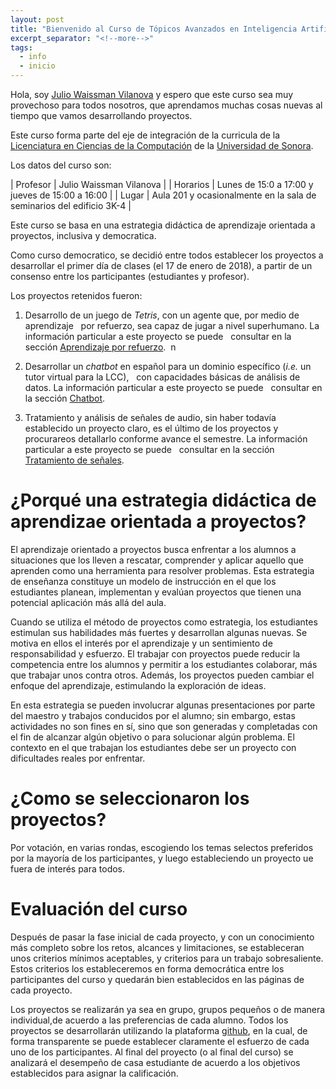 ```yaml
---
layout: post
title: "Bienvenido al Curso de Tópicos Avanzados en Inteligencia Artificial"
excerpt_separator: "<!--more-->"
tags:
  - info
  - inicio
---
```


Hola, soy [Julio Waissman Vilanova](http://mat.uson.mx/~juliowaissman/) y espero que este curso sea muy provechoso 
para todos nosotros, que aprendamos muchas cosas nuevas al tiempo que vamos desarrollando proyectos.

Este curso forma parte del eje de integración de la curricula de la [Licenciatura en Ciencias de la Computación](http://cc.mat.uson.mx) 
de la [Universidad de Sonora](http://www.uson.mx).

Los datos del curso son:

| Profesor   | Julio Waissman Vilanova                                              |
| Horarios   | Lunes de 15:0 a 17:00 y jueves de 15:00 a 16:00                      |
| Lugar      | Aula 201 y ocasionalmente en la sala de seminarios del edificio 3K-4 |

Este curso se basa en una estrategia didáctica de aprendizaje orientada a proyectos, inclusiva y democratica.

Como curso democratico, se decidió entre todos establecer los proyectos a desarrollar el primer
día de clases (el 17 de enero de 2018), a partir de un consenso 
entre los participantes (estudiantes y profesor).

Los proyectos retenidos fueron:

1. Desarrollo de un juego de *Tetris*, con un agente que, por medio de aprendizaje
   por refuerzo, sea capaz de jugar a nivel superhumano. La información particular a este proyecto se puede
   consultar en la sección [Aprendizaje por refuerzo](https://topicos-ia-unison.github.io/category/aprendizaje-por-refuerzo.html).
  n  
2. Desarrollar un *chatbot* en español para un dominio específico (*i.e.* un tutor virtual para la LCC),
   con capacidades básicas de análisis de datos. La información particular a este proyecto se puede
   consultar en la sección [Chatbot](https://topicos-ia-unison.github.io/category/chatbot.html).
   
3. Tratamiento y análisis de señales de audio, sin haber todavía establecido un proyecto claro, es el último
   de los proyectos y procurareos detallarlo conforme avance el semestre. La información particular a este proyecto se puede
   consultar en la sección [Tratamiento de señales](https://topicos-ia-unison.github.io/category/audio.html).

<!--more-->

# ¿Porqué una estrategia didáctica de aprendizae orientada a proyectos?

El aprendizaje orientado a proyectos busca enfrentar a los alumnos a situaciones que los lleven a rescatar, comprender y aplicar aquello que aprenden como una herramienta para resolver problemas. Esta estrategia de enseñanza constituye un modelo de instrucción en el que los estudiantes planean, implementan y evalúan proyectos que tienen una potencial aplicación más allá del aula. 

Cuando se utiliza el método de proyectos como estrategia, los estudiantes estimulan sus habilidades más fuertes y desarrollan algunas nuevas. Se motiva en ellos el interés por el aprendizaje y un sentimiento de responsabilidad y esfuerzo. El trabajar con proyectos puede reducir la competencia entre los alumnos y permitir a los estudiantes colaborar, más que trabajar unos contra otros. Además, los proyectos pueden cambiar el enfoque del aprendizaje, estimulando la exploración de ideas.

En esta estrategia se pueden involucrar algunas presentaciones por parte del maestro y trabajos conducidos por el alumno; sin embargo, estas actividades no son fines en sí, sino que son generadas y completadas con el fin de alcanzar algún objetivo o para solucionar algún problema. El contexto en el que trabajan los estudiantes debe ser un proyecto con dificultades reales por enfrentar.

# ¿Como se seleccionaron los proyectos?

Por votación, en varias rondas, escogiendo los temas selectos preferidos por la mayoría de los participantes, y luego estableciendo un proyecto ue fuera de interés para todos.

# Evaluación del curso

Después de pasar la fase inicial de cada proyecto, y con un conocimiento más completo sobre los retos, alcances y limitaciones, se estableceran unos criterios mínimos aceptables, y criterios para un trabajo sobresaliente. Estos criterios los estableceremos en forma democrática entre los participantes del curso y quedarán bien establecidos en las páginas de cada proyecto.

Los proyectos se realizarán ya sea en grupo, grupos pequeños o de manera individual,de acuerdo a las preferencias de cada alumno. Todos los proyectos se desarrollarán utilizando la plataforma [github](https://www.github.com), en la cual, de forma transparente se puede establecer claramente el esfuerzo de cada uno de los participantes. Al final del proyecto (o al final del curso) se analizará el desempeño de casa estudiante de acuerdo a los objetivos establecidos para asignar la calificación.





